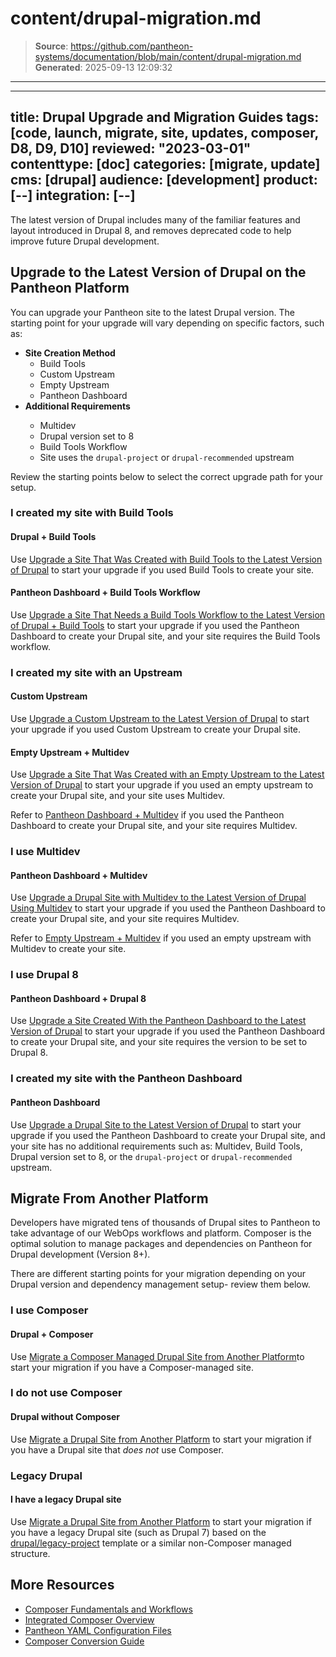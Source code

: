 # content/drupal-migration.md

> **Source**: https://github.com/pantheon-systems/documentation/blob/main/content/drupal-migration.md
> **Generated**: 2025-09-13 12:09:32

---

---
title: Drupal Upgrade and Migration Guides
tags: [code, launch, migrate, site, updates, composer, D8, D9, D10]
reviewed: "2023-03-01"
contenttype: [doc]
categories: [migrate, update]
cms: [drupal]
audience: [development]
product: [--]
integration: [--]
---

The latest version of Drupal includes many of the familiar features and layout introduced in Drupal 8, and removes deprecated code to help improve future Drupal development.

## Upgrade to the Latest Version of Drupal on the Pantheon Platform

You can upgrade your Pantheon site to the latest Drupal version. The starting point for your upgrade will vary depending on specific factors, such as:

- **Site Creation Method**
    - Build Tools
    - Custom Upstream
    - Empty Upstream
    - Pantheon Dashboard
- **Additional Requirements** <Popover title="Additional Requirements" content="Any other features that are required, or that are desired." />
    - Multidev
    - Drupal version set to 8
    - Build Tools Workflow
    - Site uses the `drupal-project` or `drupal-recommended` upstream

Review the starting points below to select the correct upgrade path for your setup.

### I created my site with Build Tools

#### Drupal + Build Tools

Use [Upgrade a Site That Was Created with Build Tools to the Latest Version of Drupal](/guides/drupal-hosted-createbt) to start your upgrade if you used Build Tools to create your site.

#### Pantheon Dashboard + Build Tools Workflow

Use [Upgrade a Site That Needs a Build Tools Workflow to the Latest Version of Drupal + Build Tools](/guides/drupal-hosted-btworkflow) to start your upgrade if you used the Pantheon Dashboard to create your Drupal site, and your site requires the Build Tools workflow.

### I created my site with an Upstream

#### Custom Upstream

Use [Upgrade a Custom Upstream to the Latest Version of Drupal](/guides/drupal-hosted-createcustom) to start your upgrade if you used Custom Upstream to create your Drupal site.

#### Empty Upstream + Multidev

Use [Upgrade a Site That Was Created with an Empty Upstream to the Latest Version of Drupal](/guides/drupal-hosted-createempty-md) to start your upgrade if you used an empty upstream to create your Drupal site, and your site uses Multidev.

Refer to [Pantheon Dashboard + Multidev](/drupal-migration#pantheon-dashboard+multidev) if you used the Pantheon Dashboard to create your Drupal site, and your site requires Multidev.

### I use Multidev

#### Pantheon Dashboard + Multidev

Use [Upgrade a Drupal Site with Multidev to the Latest Version of Drupal Using Multidev](/guides/drupal-hosted-md) to start your upgrade if you used the Pantheon Dashboard to create your Drupal site, and your site requires Multidev.

Refer to [Empty Upstream + Multidev](/drupal-migration#empty-upstream+-multidev) if you used an empty upstream with Multidev to create your site.

### I use Drupal 8

#### Pantheon Dashboard + Drupal 8

Use [Upgrade a Site Created With the Pantheon Dashboard to the Latest Version of Drupal](/guides/drupal-hosted-createdashboard-set8) to start your upgrade if you used the Pantheon Dashboard to create your Drupal site, and your site requires the version to be set to Drupal 8.

### I created my site with the Pantheon Dashboard

#### Pantheon Dashboard

Use [Upgrade a Drupal Site to the Latest Version of Drupal](/guides/drupal-hosted) to start your upgrade if you used the Pantheon Dashboard to create your Drupal site, and your site has no additional requirements such as: Multidev, Build Tools, Drupal version set to 8, or the  `drupal-project` or `drupal-recommended` upstream.

## Migrate From Another Platform

Developers have migrated tens of thousands of Drupal sites to Pantheon to take advantage of our WebOps workflows and platform. Composer is the optimal solution to manage packages and dependencies on Pantheon for Drupal development (Version 8+).

There are different starting points for your migration depending on your Drupal version and dependency management setup- review them below.

### I use Composer

#### Drupal + Composer

Use [Migrate a Composer Managed Drupal Site from Another Platform](/guides/drupal-unhosted-composer)to start your migration if you have a Composer-managed site.

### I do not use Composer

#### Drupal without Composer

Use [Migrate a Drupal Site from Another Platform](/guides/drupal-unhosted) to start your migration if you have a Drupal site that *does not* use Composer.

### Legacy Drupal

#### I have a legacy Drupal site

Use [Migrate a Drupal Site from Another Platform](/guides/drupal-unhosted) to start your migration  if you have a legacy Drupal site (such as Drupal 7) based on the [drupal/legacy-project](https://github.com/drupal/legacy-project/blob/9.1.x/composer.json) template or a similar non-Composer managed structure.

## More Resources

- [Composer Fundamentals and Workflows](/guides/composer)
- [Integrated Composer Overview](/guides/integrated-composer)
- [Pantheon YAML Configuration Files](/pantheon-yml)
- [Composer Conversion Guide](/guides/composer-convert)
